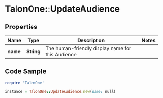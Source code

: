 # TalonOne::UpdateAudience

## Properties

Name | Type | Description | Notes
------------ | ------------- | ------------- | -------------
**name** | **String** | The human-friendly display name for this Audience. | 

## Code Sample

```ruby
require 'TalonOne'

instance = TalonOne::UpdateAudience.new(name: null)
```


